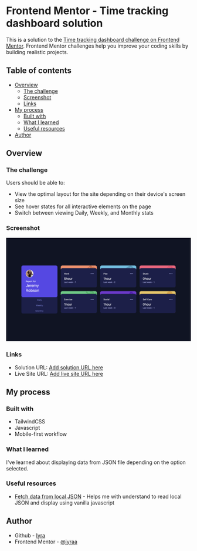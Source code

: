 # Frontend Mentor - Time tracking dashboard solution

This is a solution to the [Time tracking dashboard challenge on Frontend Mentor](https://www.frontendmentor.io/challenges/time-tracking-dashboard-UIQ7167Jw). Frontend Mentor challenges help you improve your coding skills by building realistic projects. 

## Table of contents

- [Overview](#overview)
  - [The challenge](#the-challenge)
  - [Screenshot](#screenshot)
  - [Links](#links)
- [My process](#my-process)
  - [Built with](#built-with)
  - [What I learned](#what-i-learned)
  - [Useful resources](#useful-resources)
- [Author](#author)

## Overview

### The challenge

Users should be able to:

- View the optimal layout for the site depending on their device's screen size
- See hover states for all interactive elements on the page
- Switch between viewing Daily, Weekly, and Monthly stats

### Screenshot

![](images/screenshot.png)

### Links

- Solution URL: [Add solution URL here](https://your-solution-url.com)
- Live Site URL: [Add live site URL here](https://your-live-site-url.com)

## My process

### Built with

- TailwindCSS
- Javascript
- Mobile-first workflow

### What I learned

I've learned about displaying data from JSON file depending on the option selected. 

### Useful resources

- [Fetch data from local JSON](https://medium.com/@akshaykrdas001/how-to-fetch-data-from-local-json-file-and-render-it-to-html-document-with-using-vanilla-javascript-a0191a894f25) - Helps me with understand to read local JSON and display using vanilla javascript

## Author

- Github - [Iyra](https://github.com/iyraa)
- Frontend Mentor - [@iyraa](https://www.frontendmentor.io/profile/iyraa)


